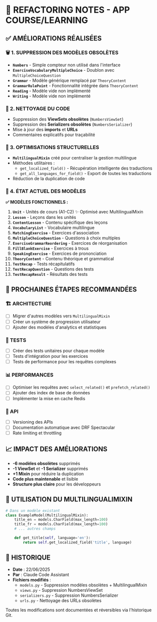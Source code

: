 # 🔧 REFACTORING NOTES - APP COURSE/LEARNING

## ✅ AMÉLIORATIONS RÉALISÉES

### 🗑️ 1. SUPPRESSION DES MODÈLES OBSOLÈTES
- **`Numbers`** - Simple compteur non utilisé dans l'interface
- **`ExerciseVocabularyMultipleChoice`** - Doublon avec `MultipleChoiceQuestion`
- **`Grammar`** - Modèle générique remplacé par `TheoryContent`
- **`GrammarRulePoint`** - Fonctionnalité intégrée dans `TheoryContent`
- **`Reading`** - Modèle vide non implémenté
- **`Writing`** - Modèle vide non implémenté

### 🧹 2. NETTOYAGE DU CODE
- Suppression des **ViewSets obsolètes** (`NumbersViewSet`)
- Suppression des **Serializers obsolètes** (`NumbersSerializer`)
- Mise à jour des **imports** et **URLs**
- Commentaires explicatifs pour traçabilité

### 🚀 3. OPTIMISATIONS STRUCTURELLES
- **`MultilingualMixin`** créé pour centraliser la gestion multilingue
- Méthodes utilitaires :
  - `get_localized_field()` - Récupération intelligente des traductions
  - `get_all_languages_for_field()` - Export de toutes les traductions
- Réduction de la duplication de code

### 🎯 4. ÉTAT ACTUEL DES MODÈLES

**✅ MODÈLES FONCTIONNELS :**
1. **`Unit`** - Unités de cours (A1-C2) ✨ Optimisé avec MultilingualMixin
2. **`Lesson`** - Leçons dans les unités
3. **`ContentLesson`** - Contenu spécifique des leçons
4. **`VocabularyList`** - Vocabulaire multilingue
5. **`MatchingExercise`** - Exercices d'association
6. **`MultipleChoiceQuestion`** - Questions à choix multiples
7. **`ExerciseGrammarReordering`** - Exercices de réorganisation
8. **`FillBlankExercise`** - Exercices à trous
9. **`SpeakingExercise`** - Exercices de prononciation
10. **`TheoryContent`** - Contenu théorique et grammatical
11. **`TestRecap`** - Tests récapitulatifs
12. **`TestRecapQuestion`** - Questions des tests
13. **`TestRecapResult`** - Résultats des tests

## 🔄 PROCHAINES ÉTAPES RECOMMANDÉES

### 🏗️ ARCHITECTURE
- [ ] Migrer d'autres modèles vers `MultilingualMixin`
- [ ] Créer un système de progression utilisateur
- [ ] Ajouter des modèles d'analytics et statistiques

### 🧪 TESTS
- [ ] Créer des tests unitaires pour chaque modèle
- [ ] Tests d'intégration pour les exercices
- [ ] Tests de performance pour les requêtes complexes

### 📊 PERFORMANCES
- [ ] Optimiser les requêtes avec `select_related()` et `prefetch_related()`
- [ ] Ajouter des index de base de données
- [ ] Implémenter la mise en cache Redis

### 🔗 API
- [ ] Versioning des APIs
- [ ] Documentation automatique avec DRF Spectacular
- [ ] Rate limiting et throttling

## 📈 IMPACT DES AMÉLIORATIONS

- **-6 modèles obsolètes** supprimés
- **-1 ViewSet** et **-1 Serializer** supprimés
- **+1 Mixin** pour réduire la duplication
- **Code plus maintenable** et lisible
- **Structure plus claire** pour les développeurs

## 🔧 UTILISATION DU MULTILINGUALIMIXIN

```python
# Dans un modèle existant
class ExampleModel(MultilingualMixin):
    title_en = models.CharField(max_length=100)
    title_fr = models.CharField(max_length=100)
    # ... autres champs
    
    def get_title(self, language='en'):
        return self.get_localized_field('title', language)
```

## 📝 HISTORIQUE
- **Date** : 22/06/2025
- **Par** : Claude Code Assistant
- **Fichiers modifiés** :
  - `models.py` - Suppression modèles obsolètes + MultilingualMixin
  - `views.py` - Suppression NumbersViewSet
  - `serializers.py` - Suppression NumbersSerializer
  - `urls.py` - Nettoyage des URLs obsolètes

Toutes les modifications sont documentées et réversibles via l'historique Git.